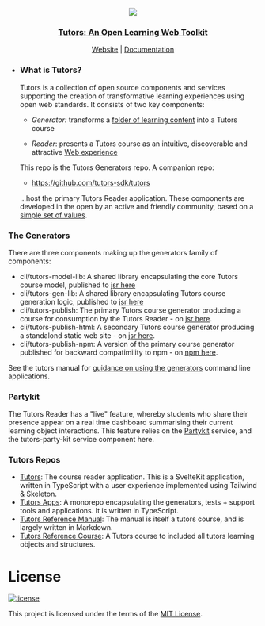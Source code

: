 <p align="center">
  <a href="https://tutors.dev">
    <img src="./tutors-light.png"
  </a>
</p>

<h3 align="center">
Tutors: An Open Learning Web Toolkit
</h3>

<p align="center">
  <a href="https://tutors.dev">Website</a> |
  <a href="https://tutors.dev/course/tutors-reference-manual">Documentation</a>
</p>


- ### What is Tutors?

  Tutors is a collection of open source components and services supporting the creation of transformative learning experiences using open web standards. It consists of two key components:

  - _Generator:_ transforms a [folder of learning content](https://github.com/tutors-sdk/tutors-reference-course) into a Tutors course

  - _Reader_: presents a Tutors course as an intuitive, discoverable and attractive [Web experience](https://tutors.dev/course/reference-course)

  This repo is the Tutors Generators repo. A companion repo:

  - <https://github.com/tutors-sdk/tutors>

  ...host the primary Tutors Reader application. These components are developed in the open by an active and friendly community, based on a [simple set of values](https://tutors.dev/course/tutors-reference-manual#tutors-values).

### The Generators

There are three components making up the generators family of components:

- cli/tutors-model-lib: A shared library encapsulating the core Tutors course model, published to [jsr here](https://jsr.io/@tutors/tutors-model-lib)
- cli/tutors-gen-lib: A shared library encapsulating Tutors course generation logic, published to [jsr here](https://jsr.io/@tutors/tutors-gen-lib)
- cli/tutors-publish: The primary Tutors course generator producing a course for consumption by the Tutors Reader - on [jsr here](https://jsr.io/@tutors/tutors-publish).  
- cli/tutors-publish-html: A secondary Tutors course generator producing a standalond static web site - on [jsr here](https://jsr.io/@tutors/tutors-publish-html).
- cli/tutors-publish-npm: A version of the primary course generator published for backward compatimility to npm - on [npm here](https://www.npmjs.com/package/tutors-publish-npm).

See the tutors manual for [guidance on using the generators](https://tutors.dev/course/tutors-reference-manual#publish ) command line applications.

### Partykit

The Tutors Reader has a "live" feature, whereby students who share their presence appear on a real time dashboard summarising their current learning object interactions. This feature relies on the [Partykit](https://www.partykit.io/) service, and the tutors-party-kit service component here.

### Tutors Repos

  - [Tutors](https://github.com/tutors-sdk/tutors): The course reader application. This is a SvelteKit application, written in TypeScript with a user experience implemented using Tailwind & Skeleton.
  - [Tutors Apps](https://github.com/tutors-sdk/tutors-apps): A monorepo encapsulating the generators, tests + support tools and applications. It is written in TypeScript.
  - [Tutors Reference Manual](https://github.com/tutors-sdk/tutors-reference-manual): The manual is itself a tutors course, and is largely written in Markdown.
  - [Tutors Reference Course](https://github.com/tutors-sdk/tutors-reference-course): A Tutors course to included all tutors learning objects and structures.

# License

[![license](https://img.shields.io/badge/license-MIT-3A929B.svg)](./LICENSE)

This project is licensed under the terms of the [MIT License](./LICENSE).
